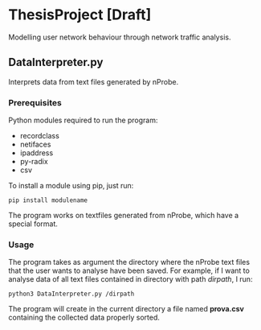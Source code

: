 # ThesisProject [Draft]
Modelling user network behaviour through network traffic analysis.

## DataInterpreter.py
Interprets data from text files generated by nProbe.

### Prerequisites
Python modules required to run the program: 
* recordclass 
* netifaces
* ipaddress
* py-radix
* csv

To install a module using pip, just run:

```
pip install modulename
```

The program works on textfiles generated from nProbe, which have a special format.

### Usage
The program takes as argument the directory where the nProbe text files that the user wants to analyse have been saved.
For example, if I want to analyse data of all text files contained in directory with path *dirpath*, I run:

```
python3 DataInterpreter.py /dirpath 
```

The program will create in the current directory a file named **prova.csv** containing the collected data properly sorted. 
